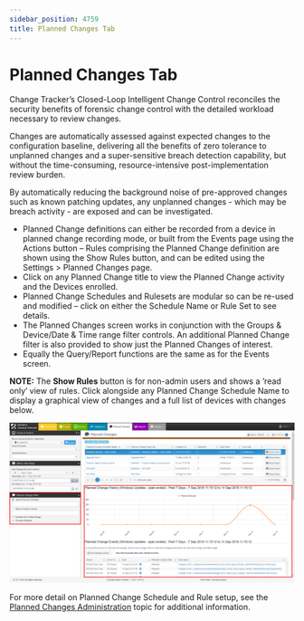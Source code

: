 ```yaml
---
sidebar_position: 4759
title: Planned Changes Tab
---
```


# Planned Changes Tab

Change Tracker’s Closed-Loop Intelligent Change Control reconciles the security benefits of forensic change control with the detailed workload necessary to review changes.

Changes are automatically assessed against expected changes to the configuration baseline, delivering all the benefits of zero tolerance to unplanned changes and a super-sensitive breach detection capability, but without the time-consuming, resource-intensive post-implementation review burden.

By automatically reducing the background noise of pre-approved changes such as known patching updates, any unplanned changes - which may be breach activity - are exposed and can be investigated.

* Planned Change definitions can either be recorded from a device in planned change recording mode, or built from the Events page using the Actions button – Rules comprising the Planned Change definition are shown using the Show Rules button, and can be edited using the Settings > Planned Changes page.
* Click on any Planned Change title to view the Planned Change activity and the Devices enrolled.
* Planned Change Schedules and Rulesets are modular so can be re-used and modified – click on either the Schedule Name or Rule Set to see details.
* The Planned Changes screen works in conjunction with the Groups & Device/Date & Time range filter controls. An additional Planned Change filter is also provided to show just the Planned Changes of interest.
* Equally the Query/Report functions are the same as for the Events screen.

**NOTE:** The **Show Rules** button is for non-admin users and shows a ‘read only’ view of rules. Click alongside any Planned Change Schedule Name to display a graphical view of changes and a full list of devices with changes below.

![PlannedChangesTab](../../../../../../static/images/ChangeTracker_8.1/Content/Resources/Images/ChangeTracker/PlannedChangesTab.png "PlannedChangesTab")

For more detail on Planned Change Schedule and Rule setup, see the [Planned Changes Administration](PlannedChangeAdministration "Planned Changes Administration") topic for additional information.